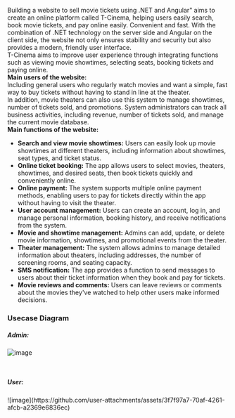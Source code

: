 Building a website to sell movie tickets using .NET and Angular" aims to create an online platform called T-Cinema, helping users easily search, book movie tickets, and pay online easily. Convenient and fast. With the combination of .NET technology on the server side and Angular on the client side, the website not only ensures stability and security but also provides a modern, friendly user interface. <br>
T-Cinema aims to improve user experience through integrating functions such as viewing movie showtimes, selecting seats, booking tickets and paying online. <br>
<b>Main users of the website:</b> <br>
Including general users who regularly watch movies and want a simple, fast way to buy tickets without having to stand in line at the theater.  <br>
In addition, movie theaters can also use this system to manage showtimes, number of tickets sold, and promotions. System administrators can track all business activities, including revenue, number of tickets sold, and manage the current movie database. <br>
<b>Main functions of the website:</b> <br>
<ul>
  <li><strong>Search and view movie showtimes:</strong> Users can easily look up movie showtimes at different theaters, including information about showtimes, seat types, and ticket status.</li>
  <li><strong>Online ticket booking:</strong> The app allows users to select movies, theaters, showtimes, and desired seats, then book tickets quickly and conveniently online.</li>
  <li><strong>Online payment:</strong> The system supports multiple online payment methods, enabling users to pay for tickets directly within the app without having to visit the theater.</li>
  <li><strong>User account management:</strong> Users can create an account, log in, and manage personal information, booking history, and receive notifications from the system.</li>
  <li><strong>Movie and showtime management:</strong> Admins can add, update, or delete movie information, showtimes, and promotional events from the theater.</li>
  <li><strong>Theater management:</strong> The system allows admins to manage detailed information about theaters, including addresses, the number of screening rooms, and seating capacity.</li>
  <li><strong>SMS notification:</strong> The app provides a function to send messages to users about their ticket information when they book and pay for tickets.</li>
  <li><strong>Movie reviews and comments:</strong> Users can leave reviews or comments about the movies they've watched to help other users make informed decisions.</li>
</ul>

<h3><strong>Usecase Diagram</strong></h3>
<h5>Admin:</h5>

![image](https://github.com/user-attachments/assets/ee6d80c5-a2ee-4237-9123-95a86de63acb)

<br>
<h5>User:</h5>
![image](https://github.com/user-attachments/assets/3f7f97a7-70af-4261-afcb-a2369e6836ec)
